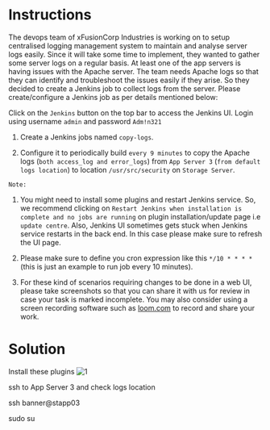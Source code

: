 # Instructions

The devops team of xFusionCorp Industries is working on to setup centralised logging management system to maintain and analyse server logs easily. Since it will take some time to implement, they wanted to gather some server logs on a regular basis. At least one of the app servers is having issues with the Apache server. The team needs Apache logs so that they can identify and troubleshoot the issues easily if they arise. So they decided to create a Jenkins job to collect logs from the server. Please create/configure a Jenkins job as per details mentioned below:

Click on the `Jenkins` button on the top bar to access the Jenkins UI. Login using username `admin` and password `Adm!n321`

1. Create a Jenkins jobs named `copy-logs`.

2. Configure it to periodically build `every 9 minutes` to copy the Apache logs (`both access_log and error_logs`) from `App Server 3` (`from default logs location`)  to location `/usr/src/security` on `Storage Server`.

`Note:`

1. You might need to install some plugins and restart Jenkins service. So, we recommend clicking on `Restart Jenkins when installation is complete and no jobs are running` on plugin installation/update page i.e `update centre`. Also, Jenkins UI sometimes gets stuck when Jenkins service restarts in 
the back end. In this case please make sure to refresh the UI page.

2. Please make sure to define you cron expression like this `*/10 * * * *` (this is just an example to run job every 10 minutes).

3. For these kind of scenarios requiring changes to be done in a web UI, please take screenshots so that you can share it with us for review in case your task is marked incomplete. You may also consider using a screen recording software such as [loom.com](http://loom.com/) to record and share your work.

# Solution

Install these plugins
![1](https://github.com/user-attachments/assets/ca2a0aa1-5678-4e72-be71-e28031caaf96)

ssh to App Server 3 and check logs location

ssh banner@stapp03

sudo su
